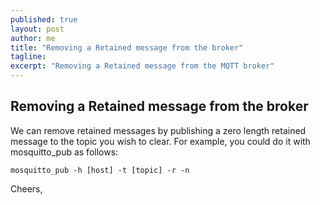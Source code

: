```yaml
---
published: true
layout: post
author: me
title: "Removing a Retained message from the broker"
tagline:
excerpt: "Removing a Retained message from the MQTT broker"
---
```


## Removing a Retained message from the broker

<p>We can remove retained messages by publishing a zero length retained
message to the topic you wish to clear. For example, you could do it
with mosquitto_pub as follows:</p>

<p><code>mosquitto_pub -h [host] -t [topic] -r -n</code></p>

<p>Cheers,</p>
